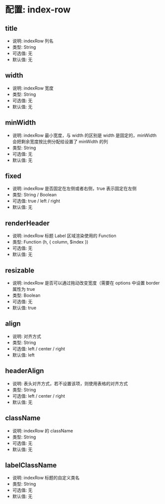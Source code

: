 # 配置: index-row

## title

* 说明: indexRow 列名
* 类型: String
* 可选值: 无
* 默认值: 无

## width

* 说明: indexRow 宽度
* 类型: String
* 可选值: 无
* 默认值: 无

## minWidth

* 说明: indexRow 最小宽度，与 width 的区别是 width 是固定的，minWidth 会把剩余宽度按比例分配给设置了 minWidth 的列
* 类型: String
* 可选值: 无
* 默认值: 无

## fixed

* 说明: indexRow 是否固定在左侧或者右侧，true 表示固定在左侧
* 类型: String / Boolean
* 可选值: true / left / right
* 默认值: 无

## renderHeader

* 说明: indexRow 标题 Label 区域渲染使用的 Function
* 类型: Function (h, { column, $index })
* 可选值: 无
* 默认值: 无

## resizable

* 说明: indexRow 是否可以通过拖动改变宽度（需要在 options 中设置 border 属性为 true
* 类型: Boolean
* 可选值: 无
* 默认值: true

## align

* 说明: 对齐方式
* 类型: String
* 可选值: left / center / right
* 默认值: left

## headerAlign

* 说明: 表头对齐方式，若不设置该项，则使用表格的对齐方式
* 类型: String
* 可选值: left / center / right
* 默认值: 无

## className

* 说明: indexRow 的 className
* 类型: String
* 可选值: 无
* 默认值: 无

## labelClassName

* 说明: indexRow 标题的自定义类名
* 类型: String
* 可选值: 无
* 默认值: 无
